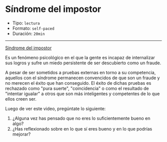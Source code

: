 # Síndrome del impostor

* Tipo: `lectura`
* Formato: `self-paced`
* Duración: `20min`

***

[Síndrome del impostor](https://vimeo.com/368362316)

Es un fenómeno psicológico en el que la gente es incapaz de internalizar sus
logros y sufre un miedo persistente de ser descubierto como un fraude.

A pesar de ser sometidos a pruebas externas en torno a su competencia, aquellos
con el síndrome permanecen convencidos de que son un fraude y no merecen el
éxito que han conseguido. El éxito de dichas pruebas es rechazado como
"pura suerte", "coincidencia" o como el resultado de "intentar igualar" a
otros que son más inteligentes y competentes de lo que ellos creen ser.

Luego de ver este video, pregúntate lo siguiente:
1. ¿Alguna vez has pensado que no eres lo suficientemente bueno en algo?
2. ¿Has reflexionado sobre en lo que sí eres bueno y en lo que podrías mejorar?
